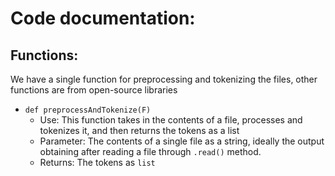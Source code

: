 # Code documentation:

## Functions: 
We have a single function for preprocessing and tokenizing the files, other functions are from open-source libraries 
- `def preprocessAndTokenize(F)`
    - Use: This function takes in the contents of a file, processes and tokenizes it, and then returns the tokens as a list
    - Parameter: The contents of a single file as a string, ideally the output obtaining after reading a file through `.read()` method.
    - Returns: The tokens as `list`